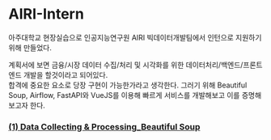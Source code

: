 # AIRI-Intern

아주대학교 현장실습으로 인공지능연구원 AIRI 빅데이터개발팀에서 인턴으로 지원하기 위해 만들었다.  



계획서에 보면 금융/시장 데이터 수집/처리 및 시각화를 위한 데이터처리/백엔드/프론트엔드 개발을 할것이라고 되어있다.  
합격에 중요한 요소로 당장 구현이 가능한가라고 생각한다. 그러기 위해 Beautiful Soup, Airflow, FastAPI와  VueJS를 이용해 빠르게 서비스를 개발해보고 이를 증명해보고자 한다.

### [(1) Data Collecting & Processing_Beautiful Soup](https://github.com/ajoumax/toy-project-for-AIRI-Intern/tree/main/Data%20Collecting%20%26%20Processing_Beautiful%20Soup)  

